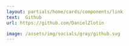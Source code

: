 ```yaml
---
layout: partials/home/cards/components/link
text:  Github
url: https://github.com/DanielZlotin

image: /assets/img/socials/gray/github.svg
---
```

